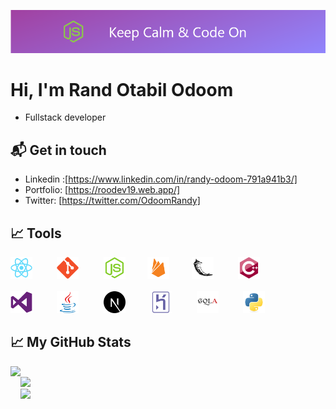 <img src="./banner.png" alt="" srcset=""><br />

# Hi, I'm Rand Otabil Odoom<br/>

-  Fullstack developer<br/>

## 📬 Get in touch

-  Linkedin :[https://www.linkedin.com/in/randy-odoom-791a941b3/]
-  Portfolio: [https://roodev19.web.app/]
-  Twitter: [https://twitter.com/OdoomRandy]

## &#x1f4c8; Tools

<img src="https://github.com/devicons/devicon/blob/master/icons/react/react-original.svg" width="35px">&nbsp;&nbsp;&nbsp;&nbsp;&nbsp;&nbsp;&nbsp;&nbsp;&nbsp;
<img src="https://github.com/devicons/devicon/blob/master/icons/git/git-original.svg" width="35px">&nbsp;&nbsp;&nbsp;&nbsp;&nbsp;&nbsp;&nbsp;&nbsp;&nbsp;
<img src="https://github.com/devicons/devicon/blob/master/icons/nodejs/nodejs-original.svg" width="35px">&nbsp;&nbsp;&nbsp;&nbsp;&nbsp;&nbsp;&nbsp;&nbsp;
<img src="https://github.com/devicons/devicon/blob/master/icons/firebase/firebase-plain.svg" width="35px">&nbsp;&nbsp;&nbsp;&nbsp;&nbsp;&nbsp;&nbsp;&nbsp;
<img src="https://github.com/devicons/devicon/blob/master/icons/flask/flask-original.svg" width="35px">&nbsp;&nbsp;&nbsp;&nbsp;&nbsp;&nbsp;&nbsp;&nbsp;&nbsp;
<img src="https://github.com/devicons/devicon/blob/master/icons/cplusplus/cplusplus-original.svg" width="35px">&nbsp;&nbsp;&nbsp;&nbsp;&nbsp;&nbsp;&nbsp;&nbsp;&nbsp;
<br/>
<br/>
<img src="https://github.com/devicons/devicon/blob/master/icons/visualstudio/visualstudio-plain.svg" width="35px">&nbsp;&nbsp;&nbsp;&nbsp;&nbsp;&nbsp;&nbsp;&nbsp;&nbsp;
<img src="https://github.com/devicons/devicon/blob/master/icons/java/java-original.svg" width="35px">&nbsp;&nbsp;&nbsp;&nbsp;&nbsp;&nbsp;&nbsp;&nbsp;&nbsp;
<img src="https://github.com/devicons/devicon/blob/master/icons/nextjs/nextjs-original.svg" width="35px">&nbsp;&nbsp;&nbsp;&nbsp;&nbsp;&nbsp;&nbsp;&nbsp;&nbsp;
<img src="https://github.com/devicons/devicon/blob/master/icons/heroku/heroku-original.svg" width="35px">&nbsp;&nbsp;&nbsp;&nbsp;&nbsp;&nbsp;&nbsp;&nbsp;&nbsp;
<img src="https://github.com/devicons/devicon/blob/master/icons/sqlalchemy/sqlalchemy-original.svg" width="35px">&nbsp;&nbsp;&nbsp;&nbsp;&nbsp;&nbsp;&nbsp;&nbsp;&nbsp;
<img src="https://github.com/devicons/devicon/blob/master/icons/python/python-original.svg" width="35px">
<br/>

## &#x1f4c8; My GitHub Stats

<div align="left">
<img align="left" height='200px' src="https://github-readme-stats.vercel.app/api?username=Rookid19&show_icons=true&include_all_commits=true&theme=dracula&count_private=true"/>
</div><br/>
<img  src="https://github-readme-streak-stats.herokuapp.com/?user=Rookid19&theme=dracula" /><br/>
<a href="https://github.com/Rookid19">
  <img align="left" src="https://github-readme-stats.vercel.app/api/top-langs/?username=Rookid19&layout=compact&theme=dracula&count_private=true&langs_count=10" />
</a> 
<br/>
